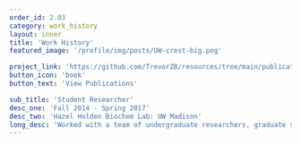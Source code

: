 ```yaml
---
order_id: 2.03
category: work_history
layout: inner
title: 'Work History'
featured_image: '/profile/img/posts/UW-crest-big.png'

project_link: 'https://github.com/TrevorZB/resources/tree/main/publications'
button_icon: 'book'
button_text: 'View Publications'

sub_title: 'Student Researcher'
desc_one: 'Fall 2014 - Spring 2017'
desc_two: 'Hazel Holden Biochem Lab: UW Madison'
long_desc: 'Worked with a team of undergraduate researchers, graduate students, and a lead scientist to study the structures and functions of various biochemical proteins. During my time working in this lab, I was able to publish two primary author scientific papers.'
---
```

